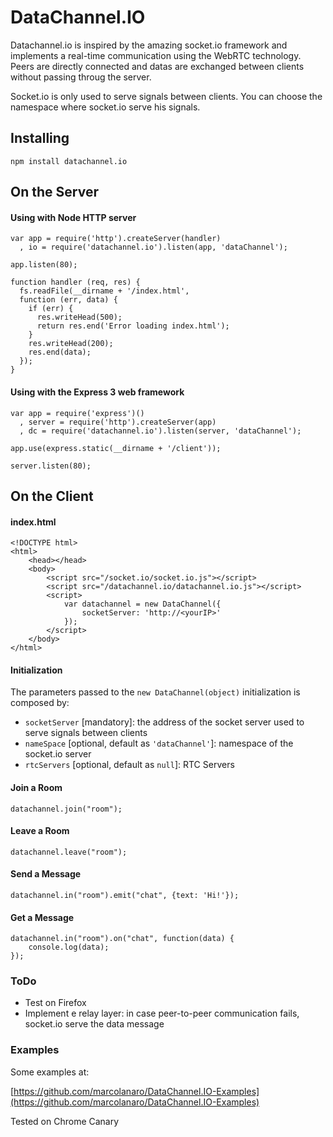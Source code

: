 # DataChannel.IO

Datachannel.io is inspired by the amazing socket.io framework and implements a real-time communication using the WebRTC technology.
Peers are directly connected and datas are exchanged between clients without passing throug the server.

Socket.io is only used to serve signals between clients. You can choose the namespace where socket.io serve his signals.

## Installing
	npm install datachannel.io
## On the Server
#### Using with Node HTTP server
	var app = require('http').createServer(handler)
	  , io = require('datachannel.io').listen(app, 'dataChannel');

	app.listen(80);
	
	function handler (req, res) {
	  fs.readFile(__dirname + '/index.html',
	  function (err, data) {
	    if (err) {
	      res.writeHead(500);
	      return res.end('Error loading index.html');
	    }
	    res.writeHead(200);
	    res.end(data);
	  });
	}
#### Using with the Express 3 web framework
	var app = require('express')()
	  , server = require('http').createServer(app)
	  , dc = require('datachannel.io').listen(server, 'dataChannel');

	app.use(express.static(__dirname + '/client'));

	server.listen(80);
## On the Client
#### index.html
	<!DOCTYPE html>
	<html>
		<head></head>
		<body>
			<script src="/socket.io/socket.io.js"></script>
			<script src="/datachannel.io/datachannel.io.js"></script>
			<script>
				var datachannel = new DataChannel({
					socketServer: 'http://<yourIP>'
				});
			</script>
		</body>
	</html>
#### Initialization
The parameters passed to the `new DataChannel(object)` initialization is composed by:
* `socketServer` [mandatory]: the address of the socket server used to serve signals between clients
* `nameSpace` [optional, default as `'dataChannel'`]: namespace of the socket.io server
* `rtcServers` [optional, default as `null`]: RTC Servers

#### Join a Room
	datachannel.join("room");
#### Leave a Room
	datachannel.leave("room");
#### Send a Message
	datachannel.in("room").emit("chat", {text: 'Hi!'});
#### Get a Message
	datachannel.in("room").on("chat", function(data) {
		console.log(data);
	});
### ToDo

- Test on Firefox
- Implement e relay layer: in case peer-to-peer communication fails, socket.io serve the data message

### Examples
Some examples at:

[https://github.com/marcolanaro/DataChannel.IO-Examples](https://github.com/marcolanaro/DataChannel.IO-Examples)


Tested on Chrome Canary